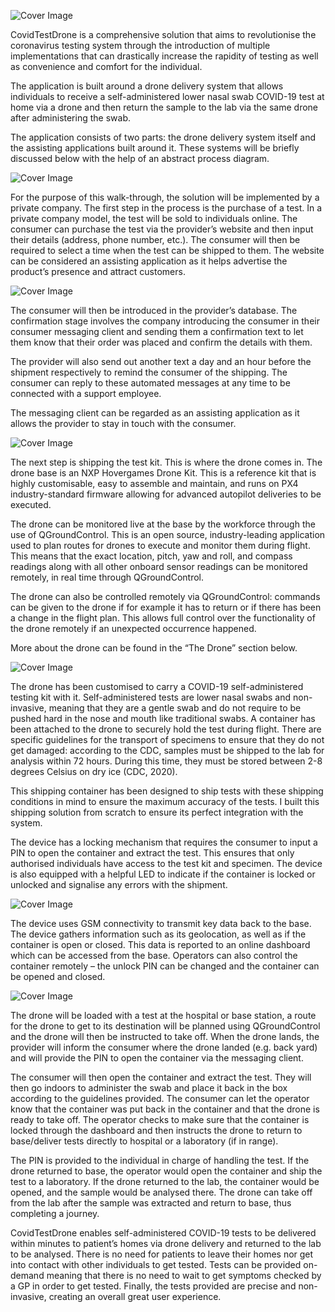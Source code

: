 ![Cover Image](./images/1)

CovidTestDrone is a comprehensive solution that aims to revolutionise the coronavirus testing system through the introduction of multiple implementations that can drastically increase the rapidity of testing as well as convenience and comfort for the individual.

The application is built around a drone delivery system that allows individuals to receive a self-administered lower nasal swab COVID-19 test at home via a drone and then return the sample to the lab via the same drone after administering the swab.

The application consists of two parts: the drone delivery system itself and the assisting applications built around it. These systems will be briefly discussed below with the help of an abstract process diagram.

![Cover Image](./images/2)

For the purpose of this walk-through, the solution will be implemented by a private company. The first step in the process is the purchase of a test. In a private company model, the test will be sold to individuals online. The consumer can purchase the test via the provider’s website and then input their details (address, phone number, etc.). The consumer will then be required to select a time when the test can be shipped to them. The website can be considered an assisting application as it helps advertise the product’s presence and attract customers.

![Cover Image](./images/3)

The consumer will then be introduced in the provider’s database. The confirmation stage involves the company introducing the consumer in their consumer messaging client and sending them a confirmation text to let them know that their order was placed and confirm the details with them.

The provider will also send out another text a day and an hour before the shipment respectively to remind the consumer of the shipping. The consumer can reply to these automated messages at any time to be connected with a support employee. 

The messaging client can be regarded as an assisting application as it allows the provider to stay in touch with the consumer.

![Cover Image](./images/4)

The next step is shipping the test kit. This is where the drone comes in. The drone base is an NXP Hovergames Drone Kit. This is a reference kit that is highly customisable, easy to assemble and maintain, and runs on PX4 industry-standard firmware allowing for advanced autopilot deliveries to be executed.

The drone can be monitored live at the base by the workforce through the use of QGroundControl. This is an open source, industry-leading application used to plan routes for drones to execute and monitor them during flight. This means that the exact location, pitch, yaw and roll, and compass readings along with all other onboard sensor readings can be monitored remotely, in real time through QGroundControl. 

The drone can also be controlled remotely via QGroundControl: commands can be given to the drone if for example it has to return or if there has been a change in the flight plan. This allows full control over the functionality of the drone remotely if an unexpected occurrence happened.

More about the drone can be found in the “The Drone” section below.

![Cover Image](./images/5)

The drone has been customised to carry a COVID-19 self-administered testing kit with it. Self-administered tests are lower nasal swabs and non-invasive, meaning that they are a gentle swab and do not require to be pushed hard in the nose and mouth like traditional swabs. A container has been attached to the drone to securely hold the test during flight. There are specific guidelines for the transport of specimens to ensure that they do not get damaged: according to the CDC, samples must be shipped to the lab for analysis within 72 hours. During this time, they must be stored between 2-8 degrees Celsius on dry ice (CDC, 2020).

This shipping container has been designed to ship tests with these shipping conditions in mind to ensure the maximum accuracy of the tests. I built this shipping solution from scratch to ensure its perfect integration with the system. 

The device has a locking mechanism that requires the consumer to input a PIN to open the container and extract the test. This ensures that only authorised individuals have access to the test kit and specimen. The device is also equipped with a helpful LED to indicate if the container is locked or unlocked and signalise any errors with the shipment.

![Cover Image](./images/6)

The device uses GSM connectivity to transmit key data back to the base. The device gathers information such as its geolocation, as well as if the container is open or closed. This data is reported to an online dashboard which can be accessed from the base. Operators can also control the container remotely – the unlock PIN can be changed and the container can be opened and closed.

![Cover Image](./images/7)

The drone will be loaded with a test at the hospital or base station, a route for the drone to get to its destination will be planned using QGroundControl and the drone will then be instructed to take off. When the drone lands, the provider will inform the consumer where the drone landed (e.g. back yard) and will provide the PIN to open the container via the messaging client.

The consumer will then open the container and extract the test. They will then go indoors to administer the swab and place it back in the box according to the guidelines provided. The consumer can let the operator know that the container was put back in the container and that the drone is ready to take off. The operator checks to make sure that the container is locked through the dashboard and then instructs the drone to return to base/deliver tests directly to hospital or a laboratory (if in range).

The PIN is provided to the individual in charge of handling the test. If the drone returned to base, the operator would open the container and ship the test to a laboratory. If the drone returned to the lab, the container would be opened, and the sample would be analysed there. The drone can take off from the lab after the sample was extracted and return to base, thus completing a journey.

CovidTestDrone enables self-administered COVID-19 tests to be delivered within minutes to patient’s homes via drone delivery and returned to the lab to be analysed. There is no need for patients to leave their homes nor get into contact with other individuals to get tested. Tests can be provided on-demand meaning that there is no need to wait to get symptoms checked by a GP in order to get tested. Finally, the tests provided are precise and non-invasive, creating an overall great user experience.
